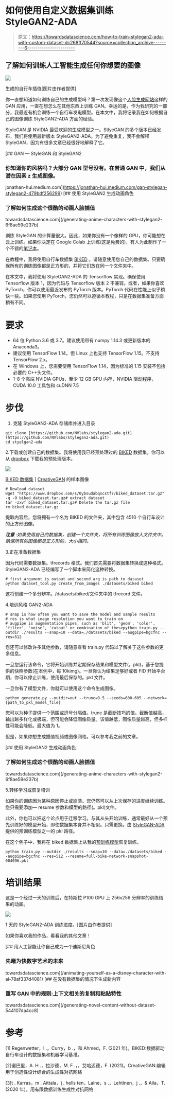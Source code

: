 # 如何使用自定义数据集训练 StyleGAN2-ADA

> 原文：<https://towardsdatascience.com/how-to-train-stylegan2-ada-with-custom-dataset-dc268ff70544?source=collection_archive---------6----------------------->

## 了解如何训练人工智能生成任何你想要的图像

![](img/ba05e9c4f27988623ee4e4372339f825.png)

生成的自行车插值[图片由作者提供]

你一直想知道如何训练自己的生成模型吗？第一次发现像这个[人脸生成网站](https://thispersondoesnotexist.com/)这样的 GAN 应用，一直在想怎么在其他东西上训练 GAN。幸运的是，作为我研究的一部分，我最近有机会训练一个自行车发电模型。在本文中，我将记录我在如何根据自己的图像训练 StyleGAN2-ADA 方面的经验。

StyleGAN 是 NVIDIA 最受欢迎的生成模型之一。StlyeGAN 的多个版本已经发布，我们将使用最新版本 StyleGAN2-ADA。为了避免重复，我不会解释 StyleGAN，因为有很多文章已经很好地解释了它。

[](https://jonathan-hui.medium.com/gan-stylegan-stylegan2-479bdf256299) [## GAN — StyleGAN 和 StyleGAN2

### 你知道你的风格吗？大部分 GAN 型号没有。在普通 GAN 中，我们从潜在因素 z 生成图像。

jonathan-hui.medium.com](https://jonathan-hui.medium.com/gan-stylegan-stylegan2-479bdf256299) [](/generating-anime-characters-with-stylegan2-6f8ae59e237b) [## 使用 StyleGAN2 生成动画角色

### 了解如何生成这个很酷的动画人脸插值

towardsdatascience.com](/generating-anime-characters-with-stylegan2-6f8ae59e237b) 

训练 StyleGAN 的计算量很大。因此，如果你没有一个像样的 GPU，你可能想在云上训练。如果你决定在 Google Colab 上训练(这是免费的)，有人为此制作了一个不错的[笔记本](https://colab.research.google.com/github/ArthurFDLR/GANightSky/blob/main/GANightSky.ipynb#scrollTo=qQqYjeRsfYD2)。

在教程中，我将使用自行车数据集 [BIKED](https://decode.mit.edu/projects/biked/) 。请随意使用您自己的数据集。只要确保所有的训练图像都是正方形的，并将它们放在同一个文件夹中。

在本文中，我将使用 StyleGAN2-ADA 的 Tensorflow 实现。确保使用 Tensorflow 版本 1，因为代码与 Tensorflow 版本 2 不兼容。或者，如果你喜欢 PyTorch，你可以使用最近发布的 PyTorch 版本。PyTorch 代码在性能上似乎稍快一些。如果您使用 PyTorch，您仍然可以遵循本教程，只是在数据集准备方面稍有不同。

# 要求

*   64 位 Python 3.6 或 3.7。建议使用带有 numpy 1.14.3 或更新版本的 Anaconda3。
*   建议使用 TensorFlow 1.14，但 Linux 上也支持 TensorFlow 1.15。不支持 TensorFlow 2.x。
*   在 Windows 上，您需要使用 TensorFlow 1.14，因为标准的 1.15 安装不包括必要的 C++头文件。
*   1-8 个高端 NVIDIA GPUs，至少 12 GB GPU 内存，NVIDIA 驱动程序，CUDA 10.0 工具包和 cuDNN 7.5

# 步伐

1.  克隆 StyleGAN2-ADA 存储库并进入目录

```
git clone [https://github.com/NVlabs/stylegan2-ada.git](https://github.com/NVlabs/stylegan2-ada.git)
cd styelgan2-ada
```

2.下载或创建自己的数据集。我将使用我已经预处理过的 [BIKED](https://decode.mit.edu/projects/biked/) 数据集。你可以从 [dropbox](https://www.dropbox.com/s/0ybsudabqscstf7/biked_dataset.tar.gz) 下载我的预处理版本。

![](img/959a5240e829eb3b1406132cfff58885.png)

[BIKED 数据集](https://decode.mit.edu/projects/biked/) [ [CreativeGAN](https://arxiv.org/abs/2103.06242) 的样本图像

```
# Dowload dataset
wget "https://www.dropbox.com/s/0ybsudabqscstf7/biked_dataset.tar.gz" -q -O biked_dataset.tar.gz# extract dataset
tar -zxvf biked_dataset.tar.gz# Delete the tar.gz file
rm biked_dataset.tar.gz
```

提取内容后，您将拥有一个名为 BIKED 的文件夹，其中包含 4510 个自行车设计的正方形图像。

***注意*** *:如果使用自己的数据集，创建一个文件夹，将所有训练图像放入文件夹中。确保所有的图像都是正方形的，大小相同。*

3.正在准备数据集

因为代码需要数据集。tfrecords 格式。我们首先需要将数据集转换成这种格式。StyleGAN2-ADA 已经编写了一个脚本来简化这种转换。

```
# first argument is output and second arg is path to dataset
python dataset_tool.py create_from_images ./datasets/biked biked
```

这将创建一个多分辨率。/datasets/biked/文件夹中的 tfrecord 文件。

4.培训风格 GAN2-ADA

```
# snap is how often you want to save the model and sample results
# res is what image resolution you want to train on
# augpipe is augmentation pipes, such as 'blit', 'geom', 'color', 'filter', 'noise', 'cutout' or combination of thesepython train.py --outdir ./results --snap=10 --data=./datasets/biked --augpipe=bgcfnc --res=512
```

您还可以修改许多其他参数，请随意查看 train.py 代码以了解关于这些参数的更多信息。

一旦您运行该命令，它将开始训练并定期保存结果和模型文件(。pkl)，基于您提供的快照参数(在本例中，每 10kimg)。一旦你认为结果足够好或者 FID 开始平台期，你可以停止训练，使用最后保存的。pkl 文件。

一旦你有了模型文件，你就可以使用这个命令生成图像。

```
python generate.py --outdir=out --trunc=0.5 --seeds=600-605 --network={path_to_pkl_model_file}
```

您可以为种子提供一个范围或逗号分隔值。trunc 是截断技巧的值。截断值越高，输出越多样化或极端，但可能会降低图像质量。该值越低，图像质量越高，但多样性可能会降低。最大值为 1。

但是，如果你想生成插值视频或图像网格。可以参考我之前的文章。

[](/generating-anime-characters-with-stylegan2-6f8ae59e237b) [## 使用 StyleGAN2 生成动画角色

### 了解如何生成这个很酷的动画人脸插值

towardsdatascience.com](/generating-anime-characters-with-stylegan2-6f8ae59e237b) 

5.转移学习或恢复培训

如果你的训练因为某种原因停止或崩溃。您仍然可以从上次保存的进度继续训练。您只需要添加— resume 参数和模型的路径(。pkl)文件。

此外，你也可以把这个论点用于迁移学习。与其从头开始训练，通常最好从一个预先训练好的模型开始，即使数据集本身并不相似。只需更换。由 [StyleGAN-ADA](https://github.com/NVlabs/stylegan2-ada) 提供的预训练模型之一的 pkl 路径。

在这个例子中，我将在 biked 数据集上从我的[预训练模型](https://www.dropbox.com/s/p51bd1muw11c06m/full-bike-network-snapshot-004096.pkl)恢复训练。

```
python train.py --outdir ./results --snap=10 --data=./datasets/biked --augpipe=bgcfnc --res=512 --resume=full-bike-network-snapshot-004096.pkl
```

# 培训结果

这是一个经过一天的训练后，在特斯拉 P100 GPU 上 256x256 分辨率的训练结果的动画。

![](img/081ead8d87832092ccd165631fd1fa23.png)

1 天的 StyleGAN2-ADA 训练进度。[图片由作者提供]

如果你喜欢我的作品，看看我的其他文章！

[](/animating-yourself-as-a-disney-character-with-ai-78af337d4081) [## 用人工智能让你自己成为一个迪斯尼角色

### 先睹为快数字艺术的未来

towardsdatascience.com](/animating-yourself-as-a-disney-character-with-ai-78af337d4081) [](/generating-novel-content-without-dataset-544107da4cc8) [## 在没有数据集的情况下生成新内容

### 重写 GAN 中的规则:上下文相关的复制和粘贴特性

towardsdatascience.com](/generating-novel-content-without-dataset-544107da4cc8) 

# 参考

[1] Regenwetter，l .，Curry，b .，和 Ahmed，F. (2021 年)。BIKED:数据驱动自行车设计的数据集和机器学习基准。

[2]诺巴里，A. H .，拉沙德，M. F .，，艾哈迈德，F. (2021)。CreativeGAN:编辑用于创造性设计综合的生成性对抗网络

[3]t . Karras，m . Aittala，j . hells ten，Laine，s .，Lehtinen，j .，& Aila，T. (2020 年)。用有限数据训练生成性对抗网络